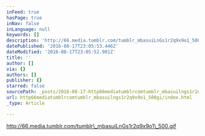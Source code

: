 ```yaml
---
inFeed: true
hasPage: true
inNav: false
inLanguage: null
keywords: []
description: 'http://66.media.tumblr.com/tumblr_mbasuiLnGs1r2q9x9o1_500.gif'
datePublished: '2016-08-17T23:05:53.446Z'
dateModified: '2016-08-17T23:05:52.901Z'
title: ''
author: []
via: {}
authors: []
publisher: {}
starred: false
sourcePath: _posts/2016-08-17-http66mediatumblrcomtumblr_mbasuilngs1r2q9x9o1_500gi.md
url: http66mediatumblrcomtumblr_mbasuilngs1r2q9x9o1_500gi/index.html
_type: Article

---
```

http://66.media.tumblr.com/tumblr\_mbasuiLnGs1r2q9x9o1\_500.gif